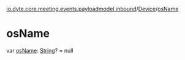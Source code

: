 [io.dyte.core.meeting.events.payloadmodel.inbound](../index.md)/[Device](index.md)/[osName](os-name.md)

# osName


var [osName](os-name.md): [String](https://kotlinlang.org/api/latest/jvm/stdlib/kotlin/-string/index.html)? = null
